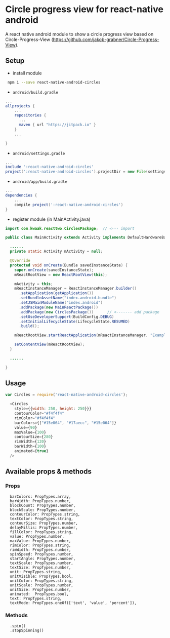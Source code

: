 # Circle progress view for react-native android

A react native android module to show a circle progress view based on Circle-Progress-View (https://github.com/jakob-grabner/Circle-Progress-View).

## Setup

* install module

```bash
 npm i --save react-native-android-circles
```

* `android/build.gradle`

```gradle
...
allprojects {
    ...
    repositories {
      ...
      maven { url "https://jitpack.io" }
    }
    ...

}
```

* `android/settings.gradle`

```gradle
...
include ':react-native-android-circles'
project(':react-native-android-circles').projectDir = new File(settingsDir, '../node_modules/react-native-android-circles')
```

* `android/app/build.gradle`

```gradle
...
dependencies {
    ...
    compile project(':react-native-android-circles')
}
```

* register module (in MainActivity.java)

```java
import com.kwaak.reacttwo.CirclesPackage;  // <--- import

public class MainActivity extends Activity implements DefaultHardwareBackBtnHandler {

  ......
  private static Activity mActivity = null;

  @Override
  protected void onCreate(Bundle savedInstanceState) {
    super.onCreate(savedInstanceState);
    mReactRootView = new ReactRootView(this);

    mActivity = this;
    mReactInstanceManager = ReactInstanceManager.builder()
      .setApplication(getApplication())
      .setBundleAssetName("index.android.bundle")
      .setJSMainModuleName("index.android")
      .addPackage(new MainReactPackage())
      .addPackage(new CirclesPackage())      // <------- add package
      .setUseDeveloperSupport(BuildConfig.DEBUG)
      .setInitialLifecycleState(LifecycleState.RESUMED)
      .build();

    mReactRootView.startReactApplication(mReactInstanceManager, "ExampleRN", null);

    setContentView(mReactRootView);
  }

  ......

}
```

## Usage

```js
var Circles = require('react-native-android-circles');

  <Circles
    style={{width: 250, height: 250}}}
    сontourColor="#f4f4f4"
    rimColor="#f4f4f4"
    barColors={["#15e064", "#17aecc", "#15e064"]}
    value={90}
    maxValue={100}
    сontourSize={280}
    rimWidth={120}
    barWidth={100}
    animated={true}
  />

```

## Available props & methods

### Props

```
  barColors: PropTypes.array,
  barWidth: PropTypes.number,
  blockCount: PropTypes.number,
  blockScale: PropTypes.number,
  contourColor: PropTypes.string,
  textColor: PropTypes.string,
  contourSize: PropTypes.number,
  delayMillis: PropTypes.number,
  fillColor: PropTypes.string,
  value: PropTypes.number,
  maxValue: PropTypes.number,
  rimColor: PropTypes.string,
  rimWidth: PropTypes.number,
  spinSpeed: PropTypes.number,
  startAngle: PropTypes.number,
  textScale: PropTypes.number,
  textSize: PropTypes.number,
  unit: PropTypes.string,
  unitVisible: PropTypes.bool,
  unitColor: PropTypes.string,
  unitScale: PropTypes.number,
  unitSize: PropTypes.number,
  animated:  PropTypes.bool,
  text: PropTypes.string,
  textMode: PropTypes.oneOf(['text', 'value', 'percent']),
```

### Methods

```
  .spin()
  .stopSpinning()
```